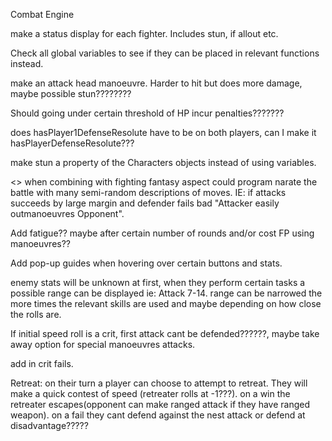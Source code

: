 Combat Engine

make a status display for each fighter. Includes stun, if allout etc.

Check all global variables to see if they can be placed in relevant functions instead. 

make an attack head manoeuvre. Harder to hit but does more damage, maybe possible stun????????

Should going under certain threshold of HP incur penalties???????

does hasPlayer1DefenseResolute have to be on both players, can I make it hasPlayerDefenseResolute???

make stun a property of the Characters objects instead of using variables.

<<Future Ideas>>
when combining with fighting fantasy aspect could program narate the battle with many semi-random descriptions of moves.
IE: if attacks succeeds by large margin and defender fails bad "Attacker easily outmanoeuvres Opponent".

Add fatigue?? maybe after certain number of rounds and/or cost FP using manoeuvres??

Add pop-up guides when hovering over certain buttons and stats.

enemy stats will be unknown at first, when they perform certain tasks a possible range can be displayed ie: Attack 7-14. range can be narrowed the more times the relevant skills are used and maybe depending on how close the rolls are.

If initial speed roll is a crit, first attack cant be defended??????, maybe take away option for special manoeuvres attacks.

add in crit fails.

Retreat: on their turn a player can choose to attempt to retreat. They will make a quick contest of speed (retreater rolls at -1???).
on a win the retreater escapes(opponent can make ranged attack if they have ranged weapon).
on a fail they cant defend against the nest attack or defend at disadvantage?????